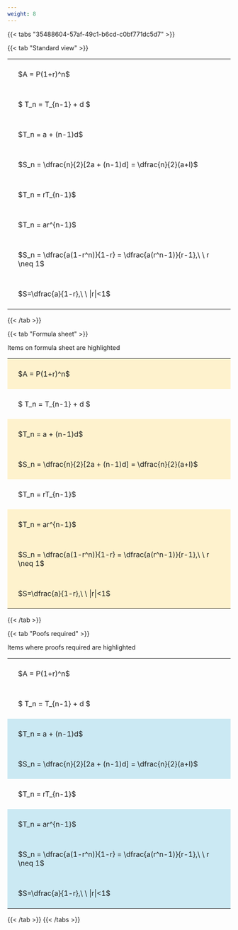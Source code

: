 ```yaml
---
weight: 8
---
```


{{< tabs "35488604-57af-49c1-b6cd-c0bf771dc5d7" >}}

{{< tab "Standard view" >}}

<style type="text/css">
#T_7129b th.col_heading {
  text-align: left;
  font-size: 1em;
}
#T_7129b td {
  text-align: left;
  font-size: 1em;
  padding: 1.5em;
}
</style>
<table id="T_7129b">
  <thead>
  </thead>
  <tbody>
    <tr>
      <td id="T_7129b_row0_col0" class="data row0 col0" >$A = P(1+r)^n$</td>
    </tr>
    <tr>
      <td id="T_7129b_row1_col0" class="data row1 col0" >$ T_n = T_{n-1} + d $</td>
    </tr>
    <tr>
      <td id="T_7129b_row2_col0" class="data row2 col0" >$T_n = a + (n-1)d$</td>
    </tr>
    <tr>
      <td id="T_7129b_row3_col0" class="data row3 col0" >$S_n = \dfrac{n}{2}[2a + (n-1)d] = \dfrac{n}{2}(a+l)$</td>
    </tr>
    <tr>
      <td id="T_7129b_row4_col0" class="data row4 col0" >$T_n = rT_{n-1}$</td>
    </tr>
    <tr>
      <td id="T_7129b_row5_col0" class="data row5 col0" >$T_n = ar^{n-1}$</td>
    </tr>
    <tr>
      <td id="T_7129b_row6_col0" class="data row6 col0" >$S_n = \dfrac{a(1-r^n)}{1-r} = \dfrac{a(r^n-1)}{r-1},\ \  r \neq 1$</td>
    </tr>
    <tr>
      <td id="T_7129b_row7_col0" class="data row7 col0" >$S=\dfrac{a}{1-r},\ \ |r|<1$</td>
    </tr>
  </tbody>
</table>
{{< /tab >}}

{{< tab "Formula sheet" >}}

Items on formula sheet are highlighted 
<br>
<style type="text/css">
#T_d3576 th.col_heading {
  text-align: left;
  font-size: 1em;
}
#T_d3576 td {
  text-align: left;
  font-size: 1em;
  padding: 1.5em;
}
#T_d3576_row0_col0, #T_d3576_row2_col0, #T_d3576_row3_col0, #T_d3576_row5_col0, #T_d3576_row6_col0, #T_d3576_row7_col0 {
  background-color: rgba(255,194,10, 0.2);
}
#T_d3576_row1_col0, #T_d3576_row4_col0 {
  background-color: rgba(0,0,0,0);
}
</style>
<table id="T_d3576">
  <thead>
  </thead>
  <tbody>
    <tr>
      <td id="T_d3576_row0_col0" class="data row0 col0" >$A = P(1+r)^n$</td>
    </tr>
    <tr>
      <td id="T_d3576_row1_col0" class="data row1 col0" >$ T_n = T_{n-1} + d $</td>
    </tr>
    <tr>
      <td id="T_d3576_row2_col0" class="data row2 col0" >$T_n = a + (n-1)d$</td>
    </tr>
    <tr>
      <td id="T_d3576_row3_col0" class="data row3 col0" >$S_n = \dfrac{n}{2}[2a + (n-1)d] = \dfrac{n}{2}(a+l)$</td>
    </tr>
    <tr>
      <td id="T_d3576_row4_col0" class="data row4 col0" >$T_n = rT_{n-1}$</td>
    </tr>
    <tr>
      <td id="T_d3576_row5_col0" class="data row5 col0" >$T_n = ar^{n-1}$</td>
    </tr>
    <tr>
      <td id="T_d3576_row6_col0" class="data row6 col0" >$S_n = \dfrac{a(1-r^n)}{1-r} = \dfrac{a(r^n-1)}{r-1},\ \  r \neq 1$</td>
    </tr>
    <tr>
      <td id="T_d3576_row7_col0" class="data row7 col0" >$S=\dfrac{a}{1-r},\ \ |r|<1$</td>
    </tr>
  </tbody>
</table>
{{< /tab >}}

{{< tab "Poofs required" >}}

Items where proofs required are highlighted 
<br>
<style type="text/css">
#T_5da4d th.col_heading {
  text-align: left;
  font-size: 1em;
}
#T_5da4d td {
  text-align: left;
  font-size: 1em;
  padding: 1.5em;
}
#T_5da4d_row0_col0, #T_5da4d_row1_col0, #T_5da4d_row4_col0 {
  background-color: rgba(0,0,0,0);
}
#T_5da4d_row2_col0, #T_5da4d_row3_col0, #T_5da4d_row5_col0, #T_5da4d_row6_col0, #T_5da4d_row7_col0 {
  background-color: rgba(0,150,200, 0.2);
}
</style>
<table id="T_5da4d">
  <thead>
  </thead>
  <tbody>
    <tr>
      <td id="T_5da4d_row0_col0" class="data row0 col0" >$A = P(1+r)^n$</td>
    </tr>
    <tr>
      <td id="T_5da4d_row1_col0" class="data row1 col0" >$ T_n = T_{n-1} + d $</td>
    </tr>
    <tr>
      <td id="T_5da4d_row2_col0" class="data row2 col0" >$T_n = a + (n-1)d$</td>
    </tr>
    <tr>
      <td id="T_5da4d_row3_col0" class="data row3 col0" >$S_n = \dfrac{n}{2}[2a + (n-1)d] = \dfrac{n}{2}(a+l)$</td>
    </tr>
    <tr>
      <td id="T_5da4d_row4_col0" class="data row4 col0" >$T_n = rT_{n-1}$</td>
    </tr>
    <tr>
      <td id="T_5da4d_row5_col0" class="data row5 col0" >$T_n = ar^{n-1}$</td>
    </tr>
    <tr>
      <td id="T_5da4d_row6_col0" class="data row6 col0" >$S_n = \dfrac{a(1-r^n)}{1-r} = \dfrac{a(r^n-1)}{r-1},\ \  r \neq 1$</td>
    </tr>
    <tr>
      <td id="T_5da4d_row7_col0" class="data row7 col0" >$S=\dfrac{a}{1-r},\ \ |r|<1$</td>
    </tr>
  </tbody>
</table>
{{< /tab >}}
{{< /tabs >}}